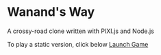<base target="_blank">

# Wanand's Way
A crossy-road clone written with PIXI.js and Node.js

To play a static version, click below
[Launch Game](https://lucac123.github.io/wanands-way/)
